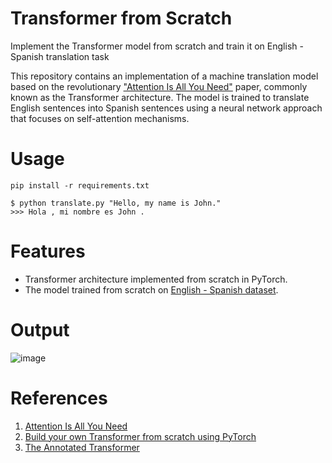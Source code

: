 # Transformer from Scratch
Implement the Transformer model from scratch and train it on English - Spanish translation task

This repository contains an implementation of a machine translation model based on the revolutionary ["Attention Is All You Need"](https://arxiv.org/pdf/1706.03762.pdf) paper, commonly known as the Transformer architecture. The model is trained to translate English sentences into Spanish sentences using a neural network approach that focuses on self-attention mechanisms.

# Usage
```
pip install -r requirements.txt

$ python translate.py "Hello, my name is John."
>>> Hola , mi nombre es John .
```

# Features
- Transformer architecture implemented from scratch in PyTorch.
- The model trained from scratch on [English - Spanish dataset](https://www.manythings.org/anki/spa-eng.zip).

# Output
![image](https://github.com/tonystark11/transformer-from-scratch/assets/20776426/fb394d44-5905-4168-840f-fb82e4c2d622)

# References
1. [Attention Is All You Need](https://arxiv.org/pdf/1706.03762.pdf)
2. [Build your own Transformer from scratch using PyTorch](https://towardsdatascience.com/build-your-own-transformer-from-scratch-using-pytorch-84c850470dcb)
3. [The Annotated Transformer](http://nlp.seas.harvard.edu/annotated-transformer/)
